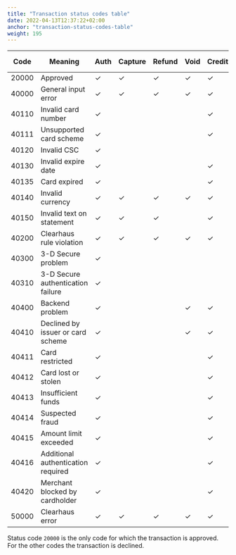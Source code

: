 ```yaml
---
title: "Transaction status codes table"
date: 2022-04-13T12:37:22+02:00
anchor: "transaction-status-codes-table"
weight: 195
---
```

| Code  | Meaning                            | Auth | Capture | Refund | Void | Credit | Debit  | Debit Refund |
|-------|------------------------------------|------|---------|--------|------|--------|--------|--------------|
| 20000 | Approved                           | ✓    | ✓       | ✓      | ✓    | ✓      | ✓      | ✓            |
| 40000 | General input error                | ✓    | ✓       | ✓      | ✓    | ✓      | ✓      | ✓            |
| 40110 | Invalid card number                | ✓    |         |        |      | ✓      | ✓      | ✓            |
| 40111 | Unsupported card scheme            | ✓    |         |        |      | ✓      | ✓      |              |
| 40120 | Invalid CSC                        | ✓    |         |        |      |        | ✓      | ✓            |
| 40130 | Invalid expire date                | ✓    |         |        |      | ✓      | ✓      |              |
| 40135 | Card expired                       | ✓    |         |        |      | ✓      | ✓      | ✓            |
| 40140 | Invalid currency                   | ✓    | ✓       | ✓      | ✓    | ✓      | ✓      | ✓            |
| 40150 | Invalid text on statement          | ✓    | ✓       | ✓      |      | ✓      | ✓      |              |
| 40200 | Clearhaus rule violation           | ✓    | ✓       | ✓      | ✓    | ✓      | ✓      | ✓            |
| 40300 | 3-D Secure problem                 | ✓    |         |        |      |        | ✓      |              |
| 40310 | 3-D Secure authentication failure  | ✓    |         |        |      |        | ✓      |              |
| 40400 | Backend problem                    | ✓    |         |        | ✓    | ✓      | ✓      | ✓            |
| 40410 | Declined by issuer or card scheme  | ✓    |         |        | ✓    | ✓      | ✓      | ✓            |
| 40411 | Card restricted                    | ✓    |         |        |      | ✓      | ✓      | ✓            |
| 40412 | Card lost or stolen                | ✓    |         |        |      | ✓      | ✓      | ✓            |
| 40413 | Insufficient funds                 | ✓    |         |        |      | ✓      | ✓      | ✓            |
| 40414 | Suspected fraud                    | ✓    |         |        |      | ✓      | ✓      | ✓            |
| 40415 | Amount limit exceeded              | ✓    |         |        |      | ✓      | ✓      | ✓            |
| 40416 | Additional authentication required | ✓    |         |        |      | ✓      | ✓      | ✓            |
| 40420 | Merchant blocked by cardholder     | ✓    |         |        |      | ✓      |        |              |
| 50000 | Clearhaus error                    | ✓    | ✓       | ✓      | ✓    | ✓      | ✓      | ✓            |

Status code `20000` is the only code for which the transaction is approved. For the other codes the transaction is declined.
